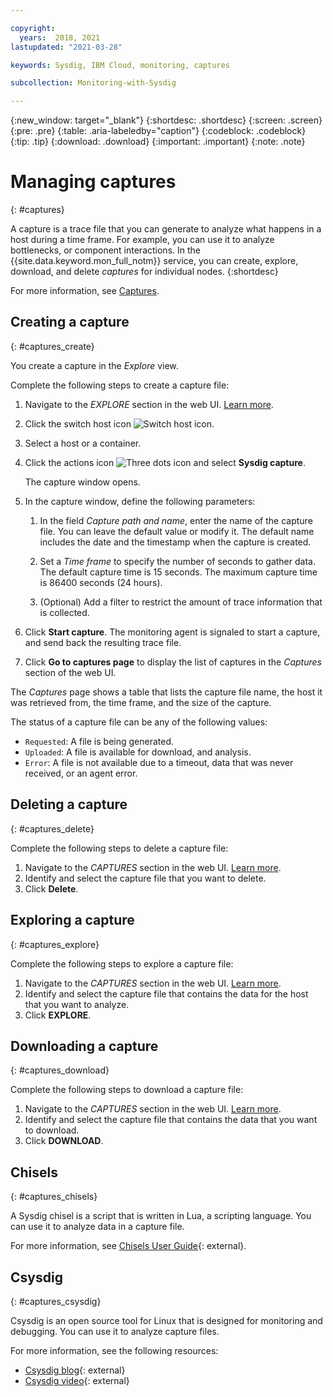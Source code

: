 ```yaml
---

copyright:
  years:  2018, 2021
lastupdated: "2021-03-28"

keywords: Sysdig, IBM Cloud, monitoring, captures

subcollection: Monitoring-with-Sysdig

---
```


{:new_window: target="_blank"}
{:shortdesc: .shortdesc}
{:screen: .screen}
{:pre: .pre}
{:table: .aria-labeledby="caption"}
{:codeblock: .codeblock}
{:tip: .tip}
{:download: .download}
{:important: .important}
{:note: .note}

# Managing captures
{: #captures}

A capture is a trace file that you can generate to analyze what happens in a host during a time frame. For example, you can use it to analyze bottlenecks, or component interactions. In the {{site.data.keyword.mon_full_notm}} service, you can create, explore, download, and delete *captures* for individual nodes. 
{:shortdesc}

For more information, see [Captures](/docs/Monitoring-with-Sysdig?topic=Monitoring-with-Sysdig-captures#captures).


## Creating a capture
{: #captures_create}

You create a capture in the *Explore* view.

Complete the following steps to create a capture file:

1. Navigate to the *EXPLORE* section in the web UI. [Learn more](/docs/Monitoring-with-Sysdig?topic=Monitoring-with-Sysdig-launch#launch).

2. Click the switch host icon ![Switch host icon](images/switch_hosts.png).

3. Select a host or a container.

4. Click the actions icon ![Three dots icon](images/actions.png) and select **Sysdig capture**.

    The capture window opens.

5. In the capture window, define the following parameters:

    1. In the field *Capture path and name*, enter the name of the capture file. You can leave the default value or modify it. The default name includes the date and the timestamp when the capture is created. 

    2. Set a *Time frame* to specify the number of seconds to gather data. The default capture time is 15 seconds. The maximum capture time is 86400 seconds (24 hours). 

    3. (Optional) Add a filter to restrict the amount of trace information that is collected. 

6. Click **Start capture**. The monitoring agent is signaled to start a capture, and send back the resulting trace file. 

7. Click **Go to captures page** to display the list of captures in the *Captures* section of the web UI. 

The *Captures* page shows a table that lists the capture file name, the host it was retrieved from, the time frame, and the size of the capture. 

The status of a capture file can be any of the following values:
* `Requested`: A file is being generated.
* `Uploaded`:  A file is available for download, and analysis.
* `Error`: A file is not available due to a timeout, data that was never received, or an agent error.



## Deleting a capture
{: #captures_delete}

Complete the following steps to delete a capture file:

1. Navigate to the *CAPTURES* section in the web UI. [Learn more](/docs/Monitoring-with-Sysdig?topic=Monitoring-with-Sysdig-launch#launch).
2. Identify and select the capture file that you want to delete.
3. Click **Delete**.



## Exploring a capture
{: #captures_explore}

Complete the following steps to explore a capture file:

1. Navigate to the *CAPTURES* section in the web UI. [Learn more](/docs/Monitoring-with-Sysdig?topic=Monitoring-with-Sysdig-launch#launch).
2. Identify and select the capture file that contains the data for the host that you want to analyze.
3. Click **EXPLORE**.



## Downloading a capture
{: #captures_download}

Complete the following steps to download a capture file:

1. Navigate to the *CAPTURES* section in the web UI. [Learn more](/docs/Monitoring-with-Sysdig?topic=Monitoring-with-Sysdig-launch#launch).
2. Identify and select the capture file that contains the data that you want to download.
3. Click **DOWNLOAD**.


## Chisels
{: #captures_chisels}

A Sysdig chisel is a script that is written in Lua, a scripting language. You can use it to analyze data in a capture file. 

For more information, see [Chisels User Guide](https://github.com/draios/sysdig/wiki/Chisels-User-Guide){: external}.



## Csysdig
{: #captures_csysdig}

Csysdig is an open source tool for Linux that is designed for monitoring and debugging. You can use it to analyze capture files. 

For more information, see the following resources:
* [Csysdig blog](https://sysdig.com/blog/csysdig-explained-visually/){: external}
* [Csysdig video](https://www.youtube.com/watch?v=UJ4wVrbP-Q8){: external}


